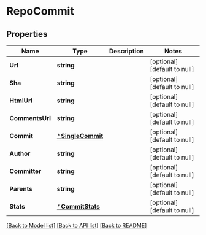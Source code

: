 # RepoCommit

## Properties
Name | Type | Description | Notes
------------ | ------------- | ------------- | -------------
**Url** | **string** |  | [optional] [default to null]
**Sha** | **string** |  | [optional] [default to null]
**HtmlUrl** | **string** |  | [optional] [default to null]
**CommentsUrl** | **string** |  | [optional] [default to null]
**Commit** | [***SingleCommit**](SingleCommit.md) |  | [optional] [default to null]
**Author** | **string** |  | [optional] [default to null]
**Committer** | **string** |  | [optional] [default to null]
**Parents** | **string** |  | [optional] [default to null]
**Stats** | [***CommitStats**](CommitStats.md) |  | [optional] [default to null]

[[Back to Model list]](../README.md#documentation-for-models) [[Back to API list]](../README.md#documentation-for-api-endpoints) [[Back to README]](../README.md)


